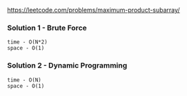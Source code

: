 https://leetcode.com/problems/maximum-product-subarray/

### Solution 1 - Brute Force
```
time - O(N*2)
space - O(1)
```

### Solution 2 - Dynamic Programming
```
time - O(N)
space - O(1)
```